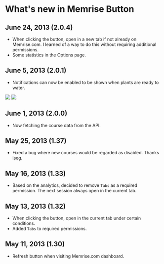 # What's new in Memrise Button

## June 24, 2013 (2.0.4)

* When clicking the button, open in a new tab if not already on Memrise.com.
  I learned of a way to do this without requiring additional permissions.
* Some statistics in the Options page.

## June 5, 2013 (2.0.1)

* Notifications can now be enabled to be shown when plants are ready to water.

![](http://raneksi.github.io/memrise-chrome-ext/memrise-notification-windows.png)
![](http://raneksi.github.io/memrise-chrome-ext/memrise-notification-mac.png)

## June 1, 2013 (2.0.0)

* Now fetching the course data from the API.

## May 25, 2013 (1.37)

* Fixed a bug where new courses would be regarded as disabled. Thanks
  [iseg](http://www.memrise.com/user/iseg/).

## May 16, 2013 (1.33)

* Based on the analytics, decided to remove `Tabs` as a required permission.
  The next session always open in the current tab.

## May 13, 2013 (1.32)

* When clicking the button, open in the current tab under certain conditions.
* Added `Tabs` to required permissions.

## May 11, 2013 (1.30)

* Refresh button when visiting Memrise.com dashboard.
